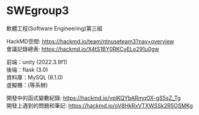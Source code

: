 # SWEgroup3  
軟體工程(Software Engineering)第三組  

HackMD空間: https://hackmd.io/team/ntnuseteam3?nav=overview  
會議記錄總表: https://hackmd.io/X4tS1BY0RKCvELo291u0gw   

前端：unity (2022.3.9f1)  
後端：flask (3.0)  
資料庫：MySQL (8.1.0)  
虛擬機：(等系辦)  

開發中的函式變數紀錄: https://hackmd.io/vplKQYbARmqOX-gS5sZ_Tg  
開發上遇到的問題和筆記: https://hackmd.io/oV8HkRxVTXWSSk2R5OSMKg  

